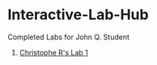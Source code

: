 # Interactive-Lab-Hub

Completed Labs for John Q. Student

1. [Christophe R's Lab 1](https://github.com/infobiac/Developing-and-Designing-Interactive-Devices)
